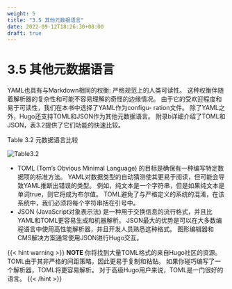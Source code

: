 ```yaml
---
weight: 5
title: "3.5 其他元数据语言"
date: 2022-09-12T18:26:30+08:00
draft: true
---
```


# 3.5 其他元数据语言

YAML也具有与Markdown相同的权衡: 严格规范上的人类可读性。 这种权衡伴随着解析器的复杂性和可能不容易理解的奇怪的边缘情况。 由于它的受欢迎程度和易于可读性，我们在本书中选择了YAML作为configu- ration文件。 除了YAML之外，Hugo还支持TOML和JSON作为其他元数据语言。 附录b详细介绍了TOML和JSON，表3.2提供了它们功能的快速比较。

Table 3.2 元数据语言比较

![Table3.2](Table3.2.svg)

- TOML (Tom’s Obvious Minimal Language) 的目标是确保有一种编写特定数据项的标准方法。 YAML对数据类型的自动猜测使其更易于阅读，但可能会导致YAML推断出错误的类型。 例如，纯文本是一个字符串，但是如果纯文本是单词true，则它将成为布尔值。 TOML避免了与严格定义的系统的混淆，在该系统中，我们必须将每个字符串括在引号中。
- JSON (JavaScript对象表示法) 是一种用于交换信息的流行格式，并且比YAML和TOML更容易生成和机器解析。 JSON最大的优势是可以在大多数编程语言中使用高性能解析器，并且开发人员熟悉这种格式。 图形编辑器和CMS解决方案通常使用JSON进行Hugo交互。

{{< hint warning >}}
**NOTE** 你将找到大量TOML格式的来自Hugo社区的资源。 TOML由于其非严格的间距策略，因此更易于复制和粘贴。 如果你碰巧编写了一个解析器，TOML将更容易解析。 对于高级Hugo用户来说，TOML是一门很好的语言。
{{< /hint >}}